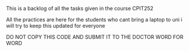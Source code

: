 This is a backlog of all the tasks given in the course CPIT252

All the practices are here for the students who cant bring a laptop to uni i will try to keep this updated for everyone

DO NOT COPY THIS CODE AND SUBMIT IT TO THE DOCTOR WORD FOR WORD
